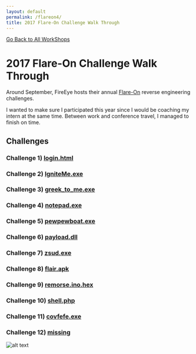 ```yaml
---
layout: default
permalink: /flareon4/
title: 2017 Flare-On Challenge Walk Through
---
```

[Go Back to All WorkShops](https://securedorg.github.io)

# 2017 Flare-On Challenge Walk Through #

Around September, FireEye hosts their annual [Flare-On](http://www.flare-on.com/) reverse engineering challenges. 

I wanted to make sure I participated this year since I would be coaching my intern at the same time. Between work and conference travel, I managed to finish on time.

## Challenges ##

### Challenge 1) [login.html](https://securedorg.github.io/flareon4/challenge1) ### 

### Challenge 2) [IgniteMe.exe](https://securedorg.github.io/flareon4/challenge2) ### 

### Challenge 3) [greek_to_me.exe](https://securedorg.github.io/flareon4/challenge3) ### 

### Challenge 4) [notepad.exe](https://securedorg.github.io/flareon4/challenge4) ### 

### Challenge 5) [pewpewboat.exe](https://securedorg.github.io/flareon4/challenge5) ### 

### Challenge 6) [payload.dll](https://securedorg.github.io/flareon4/challenge6) ### 

### Challenge 7) [zsud.exe](https://securedorg.github.io/flareon4/challenge7) ### 

### Challenge 8) [flair.apk](https://securedorg.github.io/flareon4/challenge8) ### 

### Challenge 9) [remorse.ino.hex](https://securedorg.github.io/flareon4/challenge9) ### 

### Challenge 10) [shell.php](https://securedorg.github.io/flareon4/challenge10) ### 

### Challenge 11) [covfefe.exe](https://securedorg.github.io/flareon4/challenge11) ### 

### Challenge 12) [missing](https://securedorg.github.io/flareon4/challenge12) ### 



![alt text](https://securedorg.github.io/flareon4/images/flareonstats.png "flareon4stats")